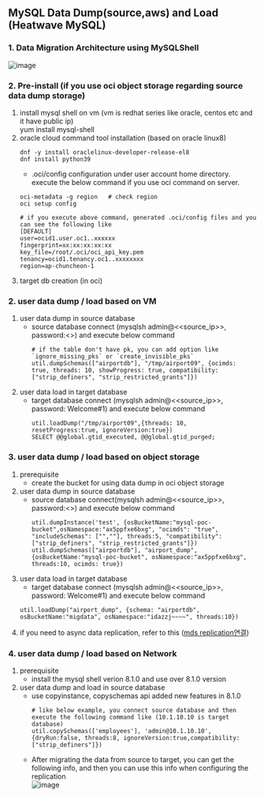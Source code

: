 ## MySQL Data Dump(source,aws) and Load (Heatwave MySQL)
### 1. Data Migration Architecture using MySQLShell
![image](https://github.com/user-attachments/assets/7e396423-2c53-4355-853f-df86e4ea7c10)

### 2. Pre-install (if you use oci object storage regarding source data dump storage)
1. install mysql shell on vm (vm is redhat series like oracle, centos etc and it have public ip)    
   yum install mysql-shell
2. oracle cloud command tool installation (based on oracle linux8)
   ```
   dnf -y install oraclelinux-developer-release-el8
   dnf install python39
   ```
   - .oci/config configuration under user account home directory.
   execute the below command if you use oci command on server.  
   ```
   oci-metadata -g region   # check region
   oci setup config         

   # if you execute above command, generated .oci/config files and you can see the following like 
   [DEFAULT]
   user=ocid1.user.oc1..xxxxxx
   fingerprint=xx:xx:xx:xx:xx
   key_file=/root/.oci/oci_api_key.pem
   tenancy=ocid1.tenancy.oc1..xxxxxxxx
   region=ap-chuncheon-1
   ```
3. target db creation (in oci)
     
### 2. user data dump / load based on VM 
1. user data dump in source database
   - source database connect (mysqlsh admin@<<source_ip>>, password:<<source password>>) and execute below command
     ```
     # if the table don't have pk, you can add option like `ignore_missing_pks` or `create_invisible_pks`
     util.dumpSchemas(["airportdb"], "/tmp/airport09", {ocimds: true, threads: 10, showProgress: true, compatibility: ["strip_definers", "strip_restricted_grants"]})  
     ```
2. user data load in target database  
   - target database connect (mysqlsh admin@<<source_ip>>, password: Welcome#1) and execute below command
     ```
     util.loadDump("/tmp/airport09",{threads: 10, resetProgress:true, ignoreVersion:true})
     SELECT @@global.gtid_executed, @@global.gtid_purged;
     ```

### 3. user data dump / load based on object storage
1. prerequisite
   - create the bucket for using data dump in oci object storage
3. user data dump in source database
   - source database connect(mysqlsh admin@<<source_ip>>, password:<<source password>>) and execute below command
     ```
     util.dumpInstance('test', {osBucketName:"mysql-poc-bucket",osNamespace:"ax5ppfxe6bxg", "ocimds": "true", "includeSchemas": ["",""], threads:5, "compatibility": ["strip_definers", "strip_restricted_grants"]})
     util.dumpSchemas(["airportdb"], "airport_dump", {osBucketName:"mysql-poc-bucket", osNamespace:"ax5ppfxe6bxg", threads:10, ocimds: true})
     ```
4. user data load in target database 
   - target database connect (mysqlsh admin@<<source_ip>>, password: Welcome#1) and execute below command
    ```
    util.loadDump("airport_dump", {schema: "airportdb", osBucketName:"migdata", osNamespace:"idazzj~~~~", threads:10})
    ``` 
3. if you need to async data replication, refer to this ([mds replication연결](https://github.com/khkwon01/mig_db/blob/main/handon/mds_replication_handon.md))


### 4. user data dump / load based on Network
1. prerequisite
   - install the mysql shell verion 8.1.0 and use over 8.1.0 version
2. user data dump and load in source database
   - use copyinstance, copyschemas api added new features in 8.1.0
     ```
     # like below example, you connect source database and then execute the following command like (10.1.10.10 is target database)
     util.copySchemas(['employees'], 'admin@10.1.10.10', {dryRun:false, threads:8, ignoreVersion:true,compatibility: ["strip_definers"]})
     ```
   - After migrating the data from source to target, you can get the following info, and then you can use this info when configuring the replication   
     ![image](https://github.com/khkwon01/mig_db/assets/8789421/ea94f478-1c45-46a9-8674-c96ff9765997)

